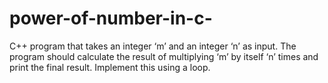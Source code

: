 # power-of-number-in-c-
 C++ program that takes an integer ‘m’ and an integer ‘n’ as input. The program should calculate the result of multiplying ‘m’ by itself ‘n’ times and print the final result. Implement this using a loop.
